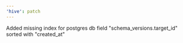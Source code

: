 ```yaml
---
'hive': patch
---
```


Added missing index for postgres db field "schema_versions.target_id" sorted with "created_at"